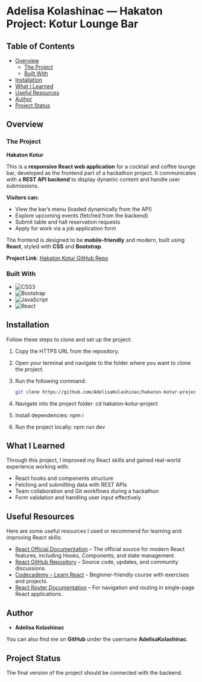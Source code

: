 # Adelisa Kolashinac — Hakaton Project: Kotur Lounge Bar

## Table of Contents

- [Overview](#overview)
  - [The Project](#the-project)
  - [Built With](#built-with)
- [Installation](#installation)
- [What I Learned](#what-i-learned)
- [Useful Resources](#useful-resources)
- [Author](#author)
- [Project Status](#project-status)

## Overview

### The Project

**Hakaton Kotur**

This is a **responsive React web application** for a cocktail and coffee lounge bar, developed as the frontend part of a hackathon project. It communicates with a **REST API backend** to display dynamic content and handle user submissions.

**Visitors can:**

- View the bar’s menu (loaded dynamically from the API)
- Explore upcoming events (fetched from the backend)
- Submit table and hall reservation requests
- Apply for work via a job application form

The frontend is designed to be **mobile-friendly** and modern, built using **React**, styled with **CSS** and **Bootstrap**.

**Project Link**: [Hakaton Kotur GitHub Repo](https://github.com/AdelisaKolashinac/hakaton-kotur-project)


### Built With

- ![CSS3](https://img.shields.io/badge/CSS3-1572B6?style=for-the-badge&logo=css3&logoColor=white)
- ![Bootstrap](https://img.shields.io/badge/Bootstrap-563D7C?style=for-the-badge&logo=bootstrap&logoColor=white)
- ![JavaScript](https://img.shields.io/badge/JavaScript-323330?style=for-the-badge&logo=javascript&logoColor=F7DF1E)
- ![React](https://img.shields.io/badge/React-20232A?style=for-the-badge&logo=react&logoColor=61DAFB)

## Installation

Follow these steps to clone and set up the project:

1. Copy the HTTPS URL from the repository.
2. Open your terminal and navigate to the folder where you want to clone the project.
3. Run the following command:

   ```bash
   git clone https://github.com/AdelisaKolashinac/hakaton-kotur-project.git

4. Navigate into the project folder: cd hakaton-kotur-project
5. Install dependencies: npm i
6. Run the project locally: npm run dev

## What I Learned

Through this project, I improved my React skills and gained real-world experience working with:

- React hooks and components structure
- Fetching and submitting data with REST APIs
- Team collaboration and Git workflows during a hackathon
- Form validation and handling user input effectively

## Useful Resources

Here are some useful resources I used or recommend for learning and improving React skills:

- [React Official Documentation](https://react.dev) – The official source for modern React features, including Hooks, Components, and state management.
- [React GitHub Repository](https://github.com/facebook/react) – Source code, updates, and community discussions.
- [Codecademy – Learn React](https://www.codecademy.com/learn/react-101) – Beginner-friendly course with exercises and projects.
- [React Router Documentation](https://reactrouter.com/) – For navigation and routing in single-page React applications.

## Author

- **Adelisa Kolashinac**

You can also find me on **GitHub** under the username **AdelisaKolashinac**.

## Project Status

The final version of the project should be connected with the backend.
